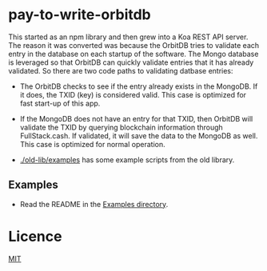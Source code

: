 # pay-to-write-orbitdb

This started as an npm library and then grew into a Koa REST API server.
The reason it was converted was because the OrbitDB tries to validate each entry in the database on each startup of the software. The Mongo database is leveraged so that OrbitDB can quickly validate entries that it has already validated. So there are two code paths to validating datbase entries:

- The OrbitDB checks to see if the entry already exists in the MongoDB. If it does, the TXID (key) is considered valid. This case is optimized for fast start-up of this app.
- If the MongoDB does not have an entry for that TXID, then OrbitDB will validate the TXID by querying blockchain information through FullStack.cash. If validated, it will save the data to the MongoDB as well. This case is optimized for normal operation.

- [./old-lib/examples](./old-lib/examples) has some example scripts from the old library.

## Examples

- Read the README in the [Examples directory](./examples/README.md).

# Licence
[MIT](LICENSE.md)
